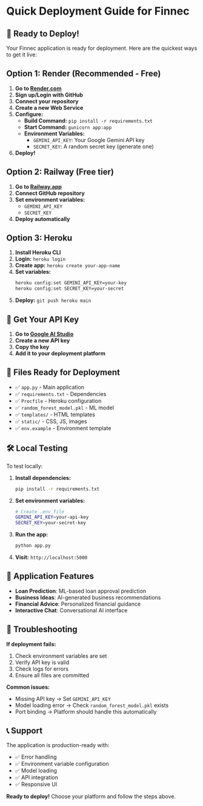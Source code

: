 # Quick Deployment Guide for Finnec

## 🚀 Ready to Deploy!

Your Finnec application is ready for deployment. Here are the quickest ways to get it live:

## Option 1: Render (Recommended - Free)

1. **Go to [Render.com](https://render.com)**
2. **Sign up/Login with GitHub**
3. **Connect your repository**
4. **Create a new Web Service**
5. **Configure:**
   - **Build Command:** `pip install -r requirements.txt`
   - **Start Command:** `gunicorn app:app`
   - **Environment Variables:**
     - `GEMINI_API_KEY`: Your Google Gemini API key
     - `SECRET_KEY`: A random secret key (generate one)
6. **Deploy!**

## Option 2: Railway (Free tier)

1. **Go to [Railway.app](https://railway.app)**
2. **Connect GitHub repository**
3. **Set environment variables:**
   - `GEMINI_API_KEY`
   - `SECRET_KEY`
4. **Deploy automatically**

## Option 3: Heroku

1. **Install Heroku CLI**
2. **Login:** `heroku login`
3. **Create app:** `heroku create your-app-name`
4. **Set variables:**
   ```bash
   heroku config:set GEMINI_API_KEY=your-key
   heroku config:set SECRET_KEY=your-secret
   ```
5. **Deploy:** `git push heroku main`

## 🔑 Get Your API Key

1. **Go to [Google AI Studio](https://makersuite.google.com/app/apikey)**
2. **Create a new API key**
3. **Copy the key**
4. **Add it to your deployment platform**

## 📁 Files Ready for Deployment

- ✅ `app.py` - Main application
- ✅ `requirements.txt` - Dependencies
- ✅ `Procfile` - Heroku configuration
- ✅ `random_forest_model.pkl` - ML model
- ✅ `templates/` - HTML templates
- ✅ `static/` - CSS, JS, images
- ✅ `env.example` - Environment template

## 🛠️ Local Testing

To test locally:

1. **Install dependencies:**
   ```bash
   pip install -r requirements.txt
   ```

2. **Set environment variables:**
   ```bash
   # Create .env file
   GEMINI_API_KEY=your-api-key
   SECRET_KEY=your-secret-key
   ```

3. **Run the app:**
   ```bash
   python app.py
   ```

4. **Visit:** `http://localhost:5000`

## 🎯 Application Features

- **Loan Prediction**: ML-based loan approval prediction
- **Business Ideas**: AI-generated business recommendations  
- **Financial Advice**: Personalized financial guidance
- **Interactive Chat**: Conversational AI interface

## 🔧 Troubleshooting

**If deployment fails:**
1. Check environment variables are set
2. Verify API key is valid
3. Check logs for errors
4. Ensure all files are committed

**Common issues:**
- Missing API key → Set `GEMINI_API_KEY`
- Model loading error → Check `random_forest_model.pkl` exists
- Port binding → Platform should handle this automatically

## 📞 Support

The application is production-ready with:
- ✅ Error handling
- ✅ Environment variable configuration
- ✅ Model loading
- ✅ API integration
- ✅ Responsive UI

**Ready to deploy!** Choose your platform and follow the steps above.
